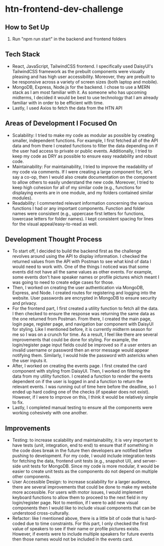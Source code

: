 # htn-frontend-dev-challenge
 
## How to Set Up
1. Run "npm run start" in the backend and frontend folders

## Tech Stack
- React, JavaScript, TailwindCSS frontend. I specifically used DaisyUI's TailwindCSS framework as the prebuilt components were visually pleasing and has high user accessibility. Moreover, they are prebuilt to be responsive across a variety of screen sizes (both laptop and mobile). 
- MongoDB, Express, Node.js for the backend. I chose to use a MERN stack as I am most familiar with it. As someone who has upcoming midterms, I decided it would be best to use technology that I am already familiar with in order to be efficient with time.
- Lastly, I used Axios to fetch the data from the HTN API

## Areas of Development I Focused On
- Scalability: I tried to make my code as modular as possible by creating smaller, independent functions. For example, I first fetched all of the API data and from there I created functions to filter the data depending on if the user had access to private or public events. Additionally, I tried to keep my code as DRY as possible to ensure easy readability and robust code. 
- Maintainability: For maintainability, I tried to improve the readability of my code via comments. If I were creating a large component for, let's say a co-op, then I would also create documentation on the component to allow others to easily understand the new code. Moreover, I tried to keep high cohesion for all of my similar code (e.g., functions for displaying events are in one module, and my folders contained similar modules). 
- Readability: I commented relevant information concerning the various functions I had or any important components. Function and folder names were consistent (e.g., uppercase first letters for functions, lowercase letters for folder names). I kept consistent spacing for lines for the visual appeal/easy-to-read as well. 

## Development Thought Process
- To start off, I decided to build the backend first as the challenge revolves around using the API to display information. I checked the returned values from the API with Postman to see what kind of data I would need to work with. One of the things I noticed was that some events did not have all the same values as other events. For example, some events don't have speaker names or profile pictures which meant I was going to need to create edge cases for those. 
- Then, I worked on creating the user authentication via MongoDB, Express, and Node. I created routes for registering and logging into the website. User passwords are encrypted in MongoDB to ensure security and privacy. 
- For the frontend part, I first created a utility function to fetch all the data. I then checked to ensure the response was returning the same data as the one returned from Postman. From there, I created the main page, login page, register page, and navigation bar component with DaisyUI for styling. Like I mentioned before, it is currently midterm season for me so I was on a crunch for time. As a result, I feel like there are several improvements that could be done for styling. For example, the login/register page input fields could be improved so if a user enters an invalid username or password then an error message would appear notifying them. Similarly, I would hide the password with astericks when the user inputs it. 
- After, I worked on creating the events page. I first created the card component with styling from DaisyUI. Then, I worked on filtering the data from my utility function. I created a function to render the events dependent on if the user is logged in and a function to return the relevant events. I was running out of time here before the deadline, so I ended up hard coding one of the checks (if speaker does not exist). However, if I were to improve on this, I think it would be relatively simple to fix. 
- Lastly, I completed manual testing to ensure all the components were working cohesively with one another.

## Improvements
- Testing: to increase scalability and maintainability, it is very important to have tests (unit, integration, end to end) to ensure that if something in the code does break in the future then developers are notified before pushing to development. For my code, I would include integration tests for fetching the data, frontend unit tests (e.g., snapshot UI), and server-side unit tests for MongoDB. Since my code is more modular, it would be easier to create unit tests as the components do not depend on multiple other components. 
- User Accessible Design: to increase scalability for a larger audience, there are several improvements that could be done to make my website more accessible. For users with motor issues, I would implement keyboard functions to allow them to proceed to the next field in my login/register page. Not to mention, if I were to add new visual components then I would like to include visual components that can be understood cross-culturally. 
- Refactor: like I mentioned above, there is a little bit of code that is hard-coded due to time constraints. For this part, I only checked the first value of speakers to see if their name or profile pictures exists. However, if events were to include multiple speakers for future events then those names would not be included in the events card. 


